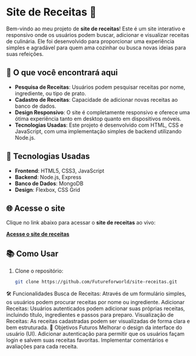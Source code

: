 # Site de Receitas 🍲

Bem-vindo ao meu projeto de **site de receitas**! Este é um site interativo e responsivo onde os usuários podem buscar, adicionar e visualizar receitas de culinária. Ele foi desenvolvido para proporcionar uma experiência simples e agradável para quem ama cozinhar ou busca novas ideias para suas refeições.

## 🚀 O que você encontrará aqui
- **Pesquisa de Receitas**: Usuários podem pesquisar receitas por nome, ingrediente, ou tipo de prato.
- **Cadastro de Receitas**: Capacidade de adicionar novas receitas ao banco de dados.
- **Design Responsivo**: O site é completamente responsivo e oferece uma ótima experiência tanto em desktop quanto em dispositivos móveis.
- **Tecnologias Usadas**: Este projeto é desenvolvido com HTML, CSS e JavaScript, com uma implementação simples de backend utilizando Node.js.

## 💼 Tecnologias Usadas

- **Frontend**: HTML5, CSS3, JavaScript
- **Backend**: Node.js, Express
- **Banco de Dados**: MongoDB
- **Design**: Flexbox, CSS Grid

## 🌐 Acesse o site
Clique no link abaixo para acessar o **site de receitas** ao vivo:

[**Acesse o site de receitas**](https://futureforworld.github.io/site-receitas/)  

## 📚 Como Usar

1. Clone o repositório:
   ```bash
   git clone https://github.com/Futureforworld/site-receitas.git

🛠️ Funcionalidades
Busca de Receitas: Através de um formulário simples, os usuários podem procurar receitas por nome ou ingrediente.
Adicionar Receitas: Usuários autenticados podem adicionar suas próprias receitas, incluindo título, ingredientes e passos para preparo.
Visualização de Receitas: As receitas cadastradas podem ser visualizadas de forma clara e bem estruturada.
🌱 Objetivos Futuros
Melhorar o design da interface do usuário (UI).
Adicionar autenticação para permitir que os usuários façam login e salvem suas receitas favoritas.
Implementar comentários e avaliações para cada receita.
